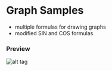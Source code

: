 # Graph Samples

- multiple formulas for drawing graphs
- modified SIN and COS formulas



### Preview

![alt tag](https://github.com/panaitescu-paul/graph-samples/blob/master/Process/1.png) 
